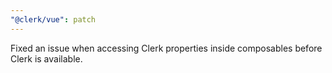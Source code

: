 ```yaml
---
"@clerk/vue": patch
---
```


Fixed an issue when accessing Clerk properties inside composables before Clerk is available.
